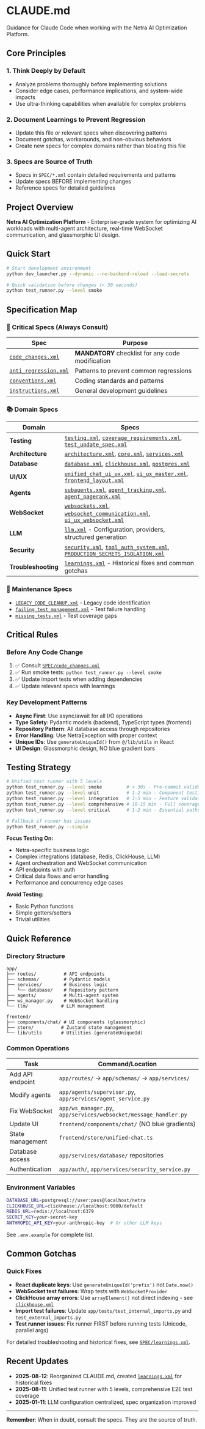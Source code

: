 # CLAUDE.md

Guidance for Claude Code when working with the Netra AI Optimization Platform.

## Core Principles

### 1. Think Deeply by Default
- Analyze problems thoroughly before implementing solutions
- Consider edge cases, performance implications, and system-wide impacts
- Use ultra-thinking capabilities when available for complex problems

### 2. Document Learnings to Prevent Regression
- Update this file or relevant specs when discovering patterns
- Document gotchas, workarounds, and non-obvious behaviors  
- Create new specs for complex domains rather than bloating this file

### 3. Specs are Source of Truth
- Specs in `SPEC/*.xml` contain detailed requirements and patterns
- Update specs BEFORE implementing changes
- Reference specs for detailed guidelines

## Project Overview

**Netra AI Optimization Platform** - Enterprise-grade system for optimizing AI workloads with multi-agent architecture, real-time WebSocket communication, and glassmorphic UI design.

## Quick Start

```bash
# Start development environment
python dev_launcher.py --dynamic --no-backend-reload --load-secrets

# Quick validation before changes (< 30 seconds)
python test_runner.py --level smoke
```

## Specification Map

### 🔴 Critical Specs (Always Consult)
| Spec | Purpose |
|------|---------|
| [`code_changes.xml`](SPEC/code_changes.xml) | **MANDATORY** checklist for any code modification |
| [`anti_regression.xml`](SPEC/anti_regression.xml) | Patterns to prevent common regressions |
| [`conventions.xml`](SPEC/conventions.xml) | Coding standards and patterns |
| [`instructions.xml`](SPEC/instructions.xml) | General development guidelines |

### 📚 Domain Specs
| Domain | Specs |
|--------|-------|
| **Testing** | [`testing.xml`](SPEC/testing.xml), [`coverage_requirements.xml`](SPEC/coverage_requirements.xml), [`test_update_spec.xml`](SPEC/test_update_spec.xml) |
| **Architecture** | [`architecture.xml`](SPEC/architecture.xml), [`core.xml`](SPEC/core.xml), [`services.xml`](SPEC/services.xml) |
| **Database** | [`database.xml`](SPEC/database.xml), [`clickhouse.xml`](SPEC/clickhouse.xml), [`postgres.xml`](SPEC/postgres.xml) |
| **UI/UX** | [`unified_chat_ui_ux.xml`](SPEC/unified_chat_ui_ux.xml), [`ui_ux_master.xml`](SPEC/ui_ux_master.xml), [`frontend_layout.xml`](SPEC/frontend_layout.xml) |
| **Agents** | [`subagents.xml`](SPEC/subagents.xml), [`agent_tracking.xml`](SPEC/agent_tracking.xml), [`agent_pagerank.xml`](SPEC/agent_pagerank.xml) |
| **WebSocket** | [`websockets.xml`](SPEC/websockets.xml), [`websocket_communication.xml`](SPEC/websocket_communication.xml), [`ui_ux_websocket.xml`](SPEC/ui_ux_websocket.xml) |
| **LLM** | [`llm.xml`](SPEC/llm.xml) - Configuration, providers, structured generation |
| **Security** | [`security.xml`](SPEC/security.xml), [`tool_auth_system.xml`](SPEC/tool_auth_system.xml), [`PRODUCTION_SECRETS_ISOLATION.xml`](SPEC/PRODUCTION_SECRETS_ISOLATION.xml) |
| **Troubleshooting** | [`learnings.xml`](SPEC/learnings.xml) - Historical fixes and common gotchas |

### 🧹 Maintenance Specs
- [`LEGACY_CODE_CLEANUP.xml`](SPEC/LEGACY_CODE_CLEANUP.xml) - Legacy code identification
- [`failing_test_management.xml`](SPEC/failing_test_management.xml) - Test failure handling
- [`missing_tests.xml`](SPEC/missing_tests.xml) - Test coverage gaps

## Critical Rules

### Before Any Code Change
1. ✅ Consult [`SPEC/code_changes.xml`](SPEC/code_changes.xml)
2. ✅ Run smoke tests: `python test_runner.py --level smoke`
3. ✅ Update import tests when adding dependencies
4. ✅ Update relevant specs with learnings

### Key Development Patterns
- **Async First**: Use async/await for all I/O operations
- **Type Safety**: Pydantic models (backend), TypeScript types (frontend)
- **Repository Pattern**: All database access through repositories
- **Error Handling**: Use NetraException with proper context
- **Unique IDs**: Use `generateUniqueId()` from `@/lib/utils` in React
- **UI Design**: Glassmorphic design, NO blue gradient bars

## Testing Strategy

```bash
# Unified test runner with 5 levels
python test_runner.py --level smoke         # < 30s - Pre-commit validation
python test_runner.py --level unit          # 1-2 min - Component testing
python test_runner.py --level integration   # 3-5 min - Feature validation
python test_runner.py --level comprehensive # 10-15 min - Full coverage (97% target)
python test_runner.py --level critical      # 1-2 min - Essential paths

# Fallback if runner has issues
python test_runner.py --simple
```

**Focus Testing On:**
- Netra-specific business logic
- Complex integrations (database, Redis, ClickHouse, LLM)
- Agent orchestration and WebSocket communication
- API endpoints with auth
- Critical data flows and error handling
- Performance and concurrency edge cases

**Avoid Testing:**
- Basic Python functions
- Simple getters/setters
- Trivial utilities

## Quick Reference

### Directory Structure
```
app/
├── routes/          # API endpoints
├── schemas/         # Pydantic models
├── services/        # Business logic
│   └── database/    # Repository pattern
├── agents/          # Multi-agent system
├── ws_manager.py    # WebSocket handling
└── llm/            # LLM management

frontend/
├── components/chat/ # UI components (glassmorphic)
├── store/          # Zustand state management
└── lib/utils       # Utilities (generateUniqueId)
```

### Common Operations

| Task | Command/Location |
|------|-----------------|
| Add API endpoint | `app/routes/` → `app/schemas/` → `app/services/` |
| Modify agents | `app/agents/supervisor.py`, `app/services/agent_service.py` |
| Fix WebSocket | `app/ws_manager.py`, `app/services/websocket/message_handler.py` |
| Update UI | `frontend/components/chat/` (NO blue gradients) |
| State management | `frontend/store/unified-chat.ts` |
| Database access | `app/services/database/` repositories |
| Authentication | `app/auth/`, `app/services/security_service.py` |

### Environment Variables
```bash
DATABASE_URL=postgresql://user:pass@localhost/netra
CLICKHOUSE_URL=clickhouse://localhost:9000/default
REDIS_URL=redis://localhost:6379
SECRET_KEY=your-secret-key
ANTHROPIC_API_KEY=your-anthropic-key  # Or other LLM keys
```

See `.env.example` for complete list.

## Common Gotchas

### Quick Fixes
- **React duplicate keys**: Use `generateUniqueId('prefix')` not `Date.now()`
- **WebSocket test failures**: Wrap tests with `WebSocketProvider`
- **ClickHouse array errors**: Use `arrayElement()` not direct indexing - see [`clickhouse.xml`](SPEC/clickhouse.xml)
- **Import test failures**: Update `app/tests/test_internal_imports.py` and `test_external_imports.py`
- **Test runner issues**: Fix runner FIRST before running tests (Unicode, parallel args)

For detailed troubleshooting and historical fixes, see [`SPEC/learnings.xml`](SPEC/learnings.xml).

## Recent Updates

- **2025-08-12**: Reorganized CLAUDE.md, created [`learnings.xml`](SPEC/learnings.xml) for historical fixes
- **2025-08-11**: Unified test runner with 5 levels, comprehensive E2E test coverage
- **2025-01-11**: LLM configuration centralized, spec organization improved

---

**Remember**: When in doubt, consult the specs. They are the source of truth.